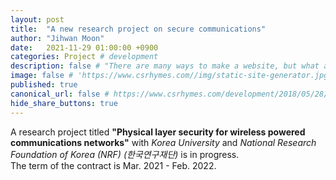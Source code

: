 ```yaml
---
layout: post
title:  "A new research project on secure communications"
author: "Jihwan Moon"
date:   2021-11-29 01:00:00 +0900
categories: Project # development
description: false # "There are many ways to make a website, but what about static site generators"
image: false # 'https://www.csrhymes.com//img/static-site-generator.jpg'
published: true
canonical_url: false # https://www.csrhymes.com/development/2018/05/28/why-use-a-static-site-generator.html
hide_share_buttons: true
---
```


A research project titled __"Physical layer security for wireless powered communications networks"__ with _Korea University_ and _National Research Foundation of Korea (NRF)_ _(한국연구재단)_ is in progress.      
The term of the contract is Mar. 2021 - Feb. 2022.      